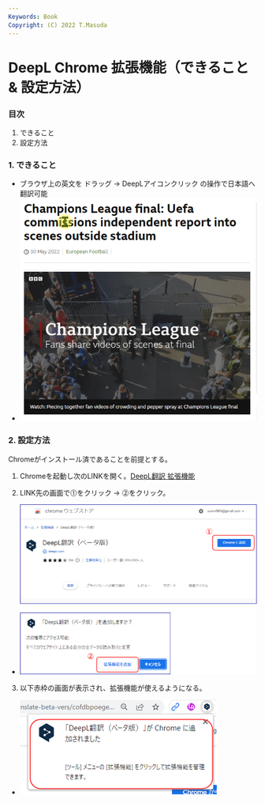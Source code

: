 ```yaml
---
Keywords: Book 
Copyright: (C) 2022 T.Masuda
---
```


# DeepL Chrome 拡張機能（できること & 設定方法）

### 目次

1. できること
2. 設定方法

### 1. できること

* ブラウザ上の英文を ドラッグ -> DeepLアイコンクリック の操作で日本語へ翻訳可能
* ![DeepL_Demo](DeepL_demo.gif)


### 2. 設定方法

Chromeがインストール済であることを前提とする。

1. Chromeを起動し次のLINKを開く。[DeepL翻訳 拡張機能](https://chrome.google.com/webstore/detail/deepl-translate-beta-vers/cofdbpoegempjloogbagkncekinflcnj?hl=ja)

2. LINK先の画面で⓵をクリック -> ⓶をクリック。
* ![DeepL_1](./DeepL_1.drawio.png)

3. 以下赤枠の画面が表示され、拡張機能が使えるようになる。
* ![DeepL_2](./DeepL_2.drawio.png)

